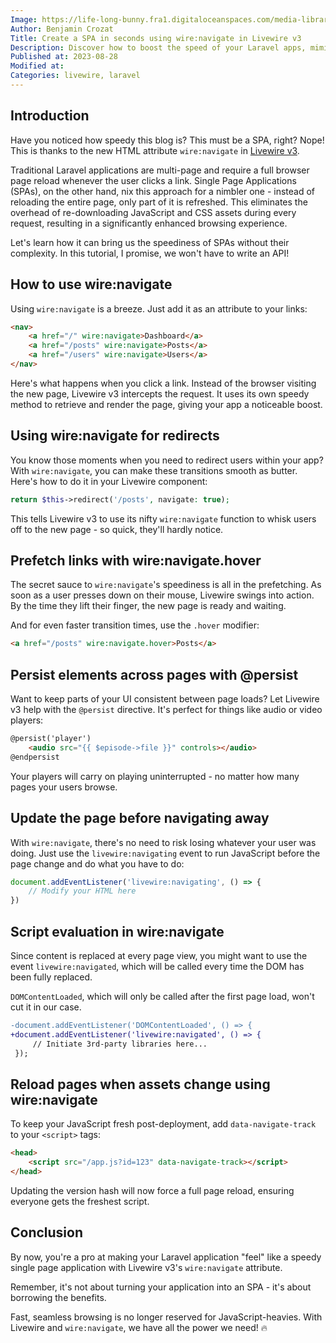 ```yaml
---
Image: https://life-long-bunny.fra1.digitaloceanspaces.com/media-library/production/50/speed_rxhuwj.png
Author: Benjamin Crozat
Title: Create a SPA in seconds using wire:navigate in Livewire v3
Description: Discover how to boost the speed of your Laravel apps, mimicking an SPA, without building an API, using Livewire v3 and the new wire:navigate attribute.
Published at: 2023-08-28
Modified at: 
Categories: livewire, laravel
---
```


## Introduction

Have you noticed how speedy this blog is? This must be a SPA, right? Nope! This is thanks to the new HTML attribute `wire:navigate` in [Livewire v3](https://livewire.laravel.com/docs/navigate).

Traditional Laravel applications are multi-page and require a full browser page reload whenever the user clicks a link. Single Page Applications (SPAs), on the other hand, nix this approach for a nimbler one - instead of reloading the entire page, only part of it is refreshed. This eliminates the overhead of re-downloading JavaScript and CSS assets during every request, resulting in a significantly enhanced browsing experience.

Let's learn how it can bring us the speediness of SPAs without their complexity. In this tutorial, I promise, we won't have to write an API!

## How to use wire:navigate

Using `wire:navigate` is a breeze. Just add it as an attribute to your links:

```html
<nav>
    <a href="/" wire:navigate>Dashboard</a>
    <a href="/posts" wire:navigate>Posts</a>
    <a href="/users" wire:navigate>Users</a>
</nav>
```

Here's what happens when you click a link. Instead of the browser visiting the new page, Livewire v3 intercepts the request. It uses its own speedy method to retrieve and render the page, giving your app a noticeable boost.

## Using wire:navigate for redirects

You know those moments when you need to redirect users within your app? With `wire:navigate`, you can make these transitions smooth as butter. Here's how to do it in your Livewire component:

```php
return $this->redirect('/posts', navigate: true);
```

This tells Livewire v3 to use its nifty `wire:navigate` function to whisk users off to the new page - so quick, they'll hardly notice.

## Prefetch links with wire:navigate.hover

The secret sauce to `wire:navigate`'s speediness is all in the prefetching. As soon as a user presses down on their mouse, Livewire swings into action. By the time they lift their finger, the new page is ready and waiting.

And for even faster transition times, use the `.hover` modifier:

```html
<a href="/posts" wire:navigate.hover>Posts</a>
```

## Persist elements across pages with @persist

Want to keep parts of your UI consistent between page loads? Let Livewire v3 help with the `@persist` directive. It's perfect for things like audio or video players:

```html
@persist('player')
    <audio src="{{ $episode->file }}" controls></audio>
@endpersist
```

Your players will carry on playing uninterrupted - no matter how many pages your users browse.

## Update the page before navigating away

With `wire:navigate`, there's no need to risk losing whatever your user was doing. Just use the `livewire:navigating` event to run JavaScript before the page change and do what you have to do:

```javascript
document.addEventListener('livewire:navigating', () => {
    // Modify your HTML here
})
```

## Script evaluation in wire:navigate

Since content is replaced at every page view, you might want to use the event `livewire:navigated`, which will be called every time the DOM has been fully replaced.

`DOMContentLoaded`, which will only be called after the first page load, won't cut it in our case.

```diff
-document.addEventListener('DOMContentLoaded', () => { 
+document.addEventListener('livewire:navigated', () => { 
     // Initiate 3rd-party libraries here...
 });
```

## Reload pages when assets change using wire:navigate

To keep your JavaScript fresh post-deployment, add `data-navigate-track` to your `<script>` tags:

```html
<head>
    <script src="/app.js?id=123" data-navigate-track></script>
</head>
```

Updating the version hash will now force a full page reload, ensuring everyone gets the freshest script.

## Conclusion

By now, you're a pro at making your Laravel application "feel" like a speedy single page application with Livewire v3's `wire:navigate` attribute.

Remember, it's not about turning your application into an SPA - it's about borrowing the benefits.

Fast, seamless browsing is no longer reserved for JavaScript-heavies. With Livewire and `wire:navigate`, we have all the power we need! 🔥